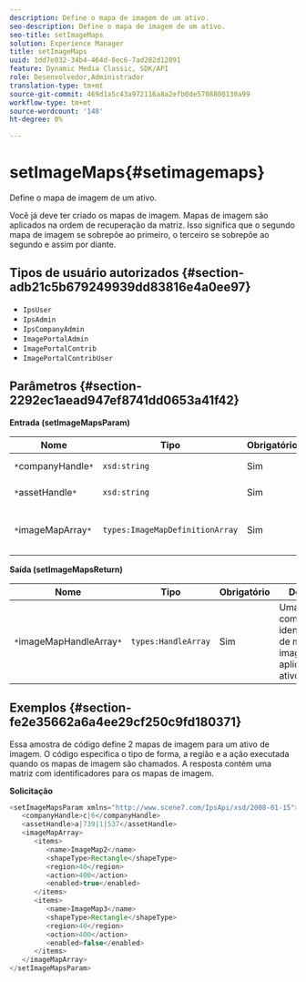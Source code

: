 ```yaml
---
description: Define o mapa de imagem de um ativo.
seo-description: Define o mapa de imagem de um ativo.
seo-title: setImageMaps
solution: Experience Manager
title: setImageMaps
uuid: 1dd7e032-34b4-464d-8ec6-7ad282d12891
feature: Dynamic Media Classic, SDK/API
role: Desenvolvedor,Administrador
translation-type: tm+mt
source-git-commit: 469d1a5c43a972116a8a2efb0de5708800130a99
workflow-type: tm+mt
source-wordcount: '148'
ht-degree: 0%

---
```



# setImageMaps{#setimagemaps}

Define o mapa de imagem de um ativo.

Você já deve ter criado os mapas de imagem. Mapas de imagem são aplicados na ordem de recuperação da matriz. Isso significa que o segundo mapa de imagem se sobrepõe ao primeiro, o terceiro se sobrepõe ao segundo e assim por diante.

## Tipos de usuário autorizados {#section-adb21c5b679249939dd83816e4a0ee97}

* `IpsUser`
* `IpsAdmin`
* `IpsCompanyAdmin`
* `ImagePortalAdmin`
* `ImagePortalContrib`
* `ImagePortalContribUser`

## Parâmetros {#section-2292ec1aead947ef8741dd0653a41f42}

**Entrada (setImageMapsParam)**

| Nome | Tipo | Obrigatório | Descrição |
|---|---|---|---|
| `*`companyHandle`*` | `xsd:string` | Sim | Manuseio da empresa. |
| `*`assetHandle`*` | `xsd:string` | Sim | Identificador de ativo. |
| `*`imageMapArray`*` | `types:ImageMapDefinitionArray` | Sim | Matriz de mapas de imagem predefinidos. |

**Saída (setImageMapsReturn)**

| Nome | Tipo | Obrigatório | Descrição |
|---|---|---|---|
| `*`imageMapHandleArray`*` | `types:HandleArray` | Sim | Uma matriz com identificadores de mapa de imagem aplicados ao ativo. |

## Exemplos {#section-fe2e35662a6a4ee29cf250c9fd180371}

Essa amostra de código define 2 mapas de imagem para um ativo de imagem. O código especifica o tipo de forma, a região e a ação executada quando os mapas de imagem são chamados. A resposta contém uma matriz com identificadores para os mapas de imagem.

**Solicitação**

```java
<setImageMapsParam xmlns="http://www.scene7.com/IpsApi/xsd/2008-01-15">
   <companyHandle>c|6</companyHandle>
   <assetHandle>a|739|1|537</assetHandle>
   <imageMapArray>
      <items>
         <name>ImageMap2</name>
         <shapeType>Rectangle</shapeType>
         <region>40</region>
         <action>400</action>
         <enabled>true</enabled>
      </items>
      <items>
         <name>ImageMap3</name>
         <shapeType>Rectangle</shapeType>
         <region>40</region>
         <action>400</action>
         <enabled>false</enabled>
      </items>
   </imageMapArray>
</setImageMapsParam>
```

